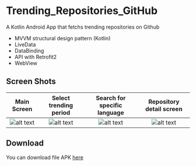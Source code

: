 # Trending_Repositories_GitHub

A Kotlin Android App that fetchs trending repositories on Github
  - MVVM structural design pattern (Kotlin)
  - LiveData
  - DataBinding
  - API with Retrofit2
  - WebView
  
## Screen Shots

Main Screen            |  Select trending period    | Search for specific language   | Repository detail screen
:-------------------------:|:-------------------------:|:-------------------------:|:-------------------------:
![alt text](https://github.com/pduy99/Trending_Repositories_GitHub/blob/master/screenshot/MainScreen.png?raw=true) |  ![alt text](https://github.com/pduy99/Trending_Repositories_GitHub/blob/master/screenshot/SelectPeriod.png?raw=true) | ![alt text](https://github.com/pduy99/Trending_Repositories_GitHub/blob/master/screenshot/SearchLanguage.png?raw=true) |  ![alt text](https://github.com/pduy99/Trending_Repositories_GitHub/blob/master/screenshot/DetailScreen.png?raw=true)


## Download

You can download file APK [here](https://drive.google.com/file/d/166JClGGIc7pofq6DCO5tpcZ4vfdVzPp-/view?usp=sharing)

